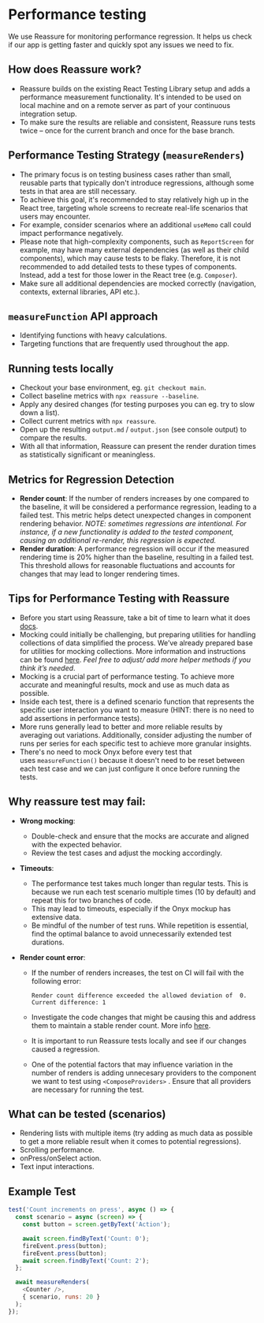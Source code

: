 # Performance testing

We use Reassure for monitoring performance regression. It helps us check if our app is getting faster and quickly spot any issues we need to fix.

## How does Reassure work?

- Reassure builds on the existing React Testing Library setup and adds a performance measurement functionality. It's intended to be used on local machine and on a remote server as part of your continuous integration setup.
- To make sure the results are reliable and consistent, Reassure runs tests twice – once for the current branch and once for the base branch.

## Performance Testing Strategy (`measureRenders`)

- The primary focus is on testing business cases rather than small, reusable parts that typically don't introduce regressions, although some tests in that area are still necessary.
- To achieve this goal, it's recommended to stay relatively high up in the React tree, targeting whole screens to recreate real-life scenarios that users may encounter.
- For example, consider scenarios where an additional `useMemo` call could impact performance negatively.
- Please note that high-complexity components, such as `ReportScreen` for example, may have many external dependencies (as well as their child components), which may cause tests to be flaky. Therefore, it is not recommended to add detailed tests to these types of components. Instead, add a test for those lower in the React tree (e.g. `Composer`).
- Make sure all additional dependencies are mocked correctly (navigation, contexts, external libraries, API etc.).

## `measureFunction` API approach

- Identifying functions with heavy calculations.
- Targeting functions that are frequently used throughout the app.

## Running tests locally 

- Checkout your base environment, eg. `git checkout main`.
- Collect baseline metrics with `npx reassure --baseline`.
- Apply any desired changes (for testing purposes you can eg. try to slow down a list).
- Collect current metrics with `npx reassure`.
- Open up the resulting `output.md` / `output.json` (see console output) to compare the results.
- With all that information, Reassure can present the render duration times as statistically significant or meaningless.

## Metrics for Regression Detection

- **Render count**: If the number of renders increases by one compared to the baseline, it will be considered a performance regression, leading to a failed test. This metric helps detect unexpected changes in component rendering behavior. *NOTE: sometimes regressions are intentional. For instance, if a new functionality is added to the tested component, causing an additional re-render, this regression is expected.*
- **Render duration**: A performance regression will occur if the measured rendering time is 20% higher than the baseline, resulting in a failed test. This threshold allows for reasonable fluctuations and accounts for changes that may lead to longer rendering times.

## Tips for Performance Testing with Reassure

- Before you start using Reassure, take a bit of time to learn what it does [docs](https://callstack.github.io/reassure/).
- Mocking could initially be challenging, but preparing utilities for handling collections of data simplified the process. We’ve already prepared base for utilities for mocking collections. More information and instructions can be found [here](https://github.com/Expensify/App/tree/main/tests#mocking-collections--collection-items). *Feel free to adjust/ add more helper methods if you think it’s needed*.
- Mocking is a crucial part of performance testing. To achieve more accurate and meaningful results, mock and use as much data as possible.
- Inside each test, there is a defined scenario function that represents the specific user interaction you want to measure (HINT: there is no need to add assertions in performance tests).
- More runs generally lead to better and more reliable results by averaging out variations. Additionally, consider adjusting the number of runs per series for each specific test to achieve more granular insights.
- There's no need to mock Onyx before every test that uses `measureFunction()` because it doesn't need to be reset between each test case and we can just configure it once before running the tests.

## Why reassure test may fail:

- **Wrong mocking**:

    - Double-check and ensure that the mocks are accurate and aligned with the expected behavior.
    - Review the test cases and adjust the mocking accordingly.
- **Timeouts**:

    - The performance test takes much longer than regular tests. This is because we run each test scenario multiple times (10 by default) and repeat this for two branches of code.
    - This may lead to timeouts, especially if the Onyx mockup has extensive data.
    - Be mindful of the number of test runs. While repetition is essential, find the optimal balance to avoid unnecessarily extended test durations.
- **Render count error**:

    -  If the number of renders increases, the test on CI will fail with the following error:

		```Render count difference exceeded the allowed deviation of  0. Current difference: 1```

    - Investigate the code changes that might be causing this and address them to maintain a stable render count. More info [here](https://github.com/Expensify/App/blob/fe9e9e3e31bae27c2398678aa632e808af2690b5/tests/perf-test/README.md?plain=1#L32).
    - It is important to run Reassure tests locally and see if our changes caused a regression.
    - One of the potential factors that may influence variation in the number of renders is adding unnecesary providers to the component we want to test using ```<ComposeProviders>``` . Ensure that all providers are necessary for running the test.

## What can be tested (scenarios)

- Rendering lists with multiple items (try adding as much data as possible to get a more reliable result when it comes to potential regressions).
- Scrolling performance.
- onPress/onSelect action.
- Text input interactions.

## Example Test

```javascript
test('Count increments on press', async () => {
  const scenario = async (screen) => {
    const button = screen.getByText('Action');

    await screen.findByText('Count: 0');
    fireEvent.press(button);
    fireEvent.press(button);
    await screen.findByText('Count: 2');
  };

  await measureRenders(
    <Counter />,
    { scenario, runs: 20 }
  );
});
```
